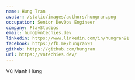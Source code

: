 ```yaml
---
name: Hung Tran
avatar: /static/images/authors/hungran.png
occupation: Senior DevOps Engineer
company: PlayStudios
email: hung@vntechies.dev
linkedin: https://www.linkedin.com/in/hungran91
facebook: https://fb.me/hungran91
github: https://github.com/hungran
url: https://vntechies.dev/
---
```


Vũ Mạnh Hùng
